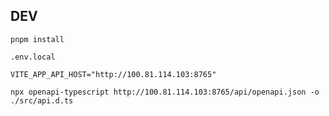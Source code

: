 ## DEV

```
pnpm install
```

`.env.local`

```
VITE_APP_API_HOST="http://100.81.114.103:8765"
```

```
npx openapi-typescript http://100.81.114.103:8765/api/openapi.json -o ./src/api.d.ts
```